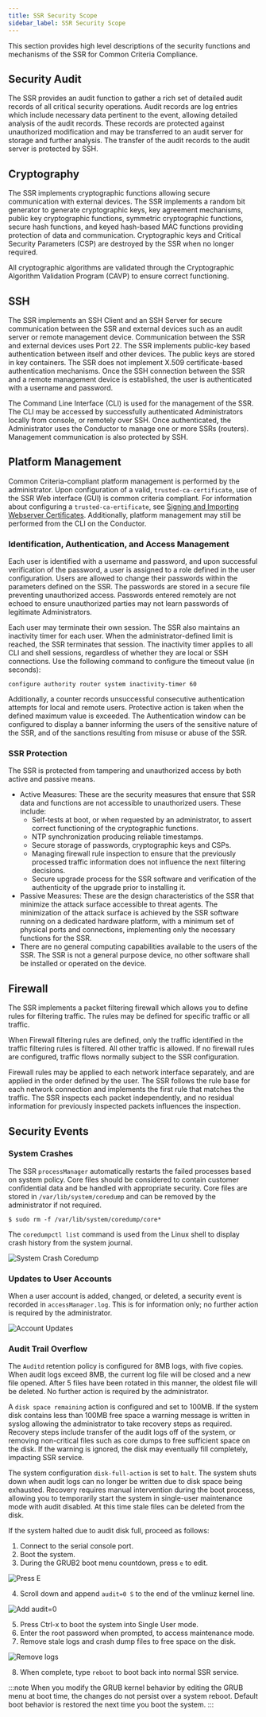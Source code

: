 ```yaml
---
title: SSR Security Scope
sidebar_label: SSR Security Scope
---
```

This section provides high level descriptions of the security functions and mechanisms of the SSR for Common Criteria Compliance.

## Security Audit

The SSR provides an audit function to gather a rich set of detailed audit records of all critical security operations. Audit records are log entries which include necessary data pertinent to the event, allowing detailed analysis of the audit records. These records are protected against unauthorized modification and may be transferred to an audit server for storage and further analysis. The transfer of the audit records to the audit server is protected by SSH.

## Cryptography

The SSR implements cryptographic functions allowing secure communication with external devices. The SSR implements a random bit generator to generate cryptographic keys, key agreement mechanisms, public key cryptographic functions, symmetric cryptographic functions, secure hash functions, and keyed hash-based MAC functions providing protection of data and communication. Cryptographic keys and Critical Security Parameters (CSP) are destroyed by the SSR when no longer required.

All cryptographic algorithms are validated through the Cryptographic Algorithm Validation Program (CAVP) to ensure correct functioning.

## SSH 

The SSR implements an SSH Client and an SSH Server for secure communication between the SSR and external devices such as an audit server or remote management device. Communication between the SSR and external devices uses Port 22. The SSR implements public-key based authentication between itself and other devices. The public keys are stored in key containers. The SSR does not implement X.509 certificate-based authentication mechanisms. Once the SSH connection between the SSR and a remote management device is established, the user is authenticated with a username and password. 

The Command Line Interface (CLI) is used for the management of the SSR. The CLI may be accessed by successfully authenticated Administrators locally from console, or remotely over SSH. Once authenticated, the Administrator uses the Conductor to manage one or more SSRs (routers). Management communication is also protected by SSH.

## Platform Management

Common Criteria-compliant platform management is performed by the administrator. Upon configuration of a valid, `trusted-ca-certificate`, use of the SSR Web interface (GUI) is common criteria compliant. For information about configuring a `trusted-ca-ertificate`, see [Signing and Importing Webserver Certificates](cc_fips_access_mgmt.md#signing-and-importing-webserver-certificates). Additionally, platform management may still be performed from the CLI on the Conductor. 

### Identification, Authentication, and Access Management

Each user is identified with a username and password, and upon successful verification of the password, a user is assigned to a role defined in the user configuration. Users are allowed to change their passwords within the parameters defined on the SSR. The passwords are stored in a secure file preventing unauthorized access. Passwords entered remotely are not echoed to ensure unauthorized parties may not learn passwords of legitimate Administrators. 

Each user may terminate their own session. The SSR also maintains an inactivity timer for each user. When the administrator-defined limit is reached, the SSR terminates that session. The inactivity timer applies to all CLI and shell sessions, regardless of whether they are local or SSH connections. Use the following command to configure the timeout value (in seconds):

`configure authority router system inactivity-timer 60` 

Additionally, a counter records unsuccessful consecutive authentication attempts for local and remote users. Protective action is taken when the defined maximum value is exceeded. The Authentication window can be configured to display a banner informing the users of the sensitive nature of the SSR, and of the sanctions resulting from misuse or abuse of the SSR.

### SSR Protection

The SSR is protected from tampering and unauthorized access by both active and passive means. 

- Active Measures: These are the security measures that ensure that SSR data and functions are not accessible to unauthorized users. These include:
  - Self-tests at boot, or when requested by an administrator, to assert correct functioning of the cryptographic functions.
  - NTP synchronization producing reliable timestamps.
  - Secure storage of passwords, cryptographic keys and CSPs.
  - Managing firewall rule inspection to ensure that the previously processed traffic information does not influence the next filtering decisions.
  - Secure upgrade process for the SSR software and verification of the authenticity of the upgrade prior to installing it.
- Passive Measures: These are the design characteristics of the SSR that minimize the attack surface accessible to threat agents. The minimization of the attack surface is achieved by the SSR software running on a dedicated hardware platform, with a minimum set of physical ports and connections, implementing only the necessary functions for the SSR. 
- There are no general computing capabilities available to the users of the SSR. The SSR is not a general purpose device, no other software shall be installed or operated on the device. 

## Firewall

The SSR implements a packet filtering firewall which allows you to define rules for filtering traffic. The rules may be defined for specific traffic or all  traffic. 

When Firewall filtering rules are defined, only the traffic identified in the traffic filtering rules is filtered. All other traffic is allowed. If no firewall rules are configured, traffic flows normally subject to the SSR configuration. 

Firewall rules may be applied to each network interface separately, and are applied in the order defined by the user. The SSR follows the rule base for each network connection and implements the first rule that matches the traffic. The SSR inspects each packet independently, and no residual information for previously inspected packets influences the inspection.

## Security Events

### System Crashes 

The SSR `processManager` automatically restarts the failed processes based on system policy. Core files should be considered to contain customer confidential data and be handled with appropriate security. Core files are stored in `/var/lib/system/coredump` and can be removed by the administrator if not required. 

`$ sudo rm -f /var/lib/system/coredump/core*` 

The `coredumpctl list` command is used from the Linux shell to display crash history from the system journal. 

![System Crash Coredump](/img/cc_fips_system_crashes.png)

### Updates to User Accounts 

When a user account is added, changed, or deleted, a security event is recorded in `accessManager.log`. This is for information only; no further action is required by the administrator. 

![Account Updates](/img/cc_fips_account_updates.png)

### Audit Trail Overflow 

The `Auditd` retention policy is configured for 8MB logs, with five copies. When audit logs exceed 8MB, the current log file will be closed and a new file opened. After 5 files have been rotated in this manner, the oldest file will be deleted. No further action is required by the administrator. 

A `disk space remaining` action is configured and set to 100MB.  If the system disk contains less than 100MB free space a warning message is written in syslog allowing the administrator to take recovery steps as required. Recovery steps include transfer of the audit logs off of the system, or removing  non-critical files such as core dumps to free sufficient space on the disk. If the warning is ignored, the disk may eventually fill completely, impacting SSR service.

The system configuration `disk-full-action` is set to `halt`. The system shuts down when audit logs can no longer be written due to disk space being exhausted. Recovery requires manual intervention during the boot process, allowing you to temporarily start the system in single-user maintenance mode with audit disabled. At this time stale files can be deleted from the disk.

If the system halted due to audit disk full, proceed as follows:
1. Connect to the serial console port.
2. Boot the system. 
3. During the GRUB2 boot menu countdown, press `e` to edit.

![Press E](/img/cc_fips_audit_trail3.png)

4. Scroll down and append `audit=0 S` to the end of the vmlinuz kernel line.

![Add audit=0](/img/cc_fips_audit_trail4.png)

5. Press Ctrl-x to boot the system into Single User mode.
6. Enter the root password when prompted, to access maintenance mode.
7. Remove stale logs and crash dump files to free space on the disk.

![Remove logs](/img/cc_fips_audit_trail7.png)

8. When complete, type `reboot` to boot back into normal SSR service.

:::note
When you modify the GRUB kernel behavior by editing the GRUB menu at boot time, the changes do not persist over a system reboot. Default boot behavior is restored the next time you boot the system.
:::
